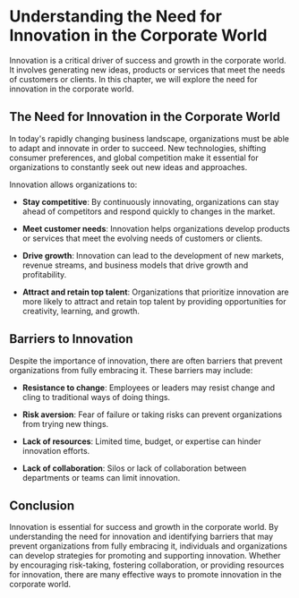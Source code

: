 # Understanding the Need for Innovation in the Corporate World

Innovation is a critical driver of success and growth in the corporate world. It involves generating new ideas, products or services that meet the needs of customers or clients. In this chapter, we will explore the need for innovation in the corporate world.

The Need for Innovation in the Corporate World
----------------------------------------------

In today's rapidly changing business landscape, organizations must be able to adapt and innovate in order to succeed. New technologies, shifting consumer preferences, and global competition make it essential for organizations to constantly seek out new ideas and approaches.

Innovation allows organizations to:

* **Stay competitive**: By continuously innovating, organizations can stay ahead of competitors and respond quickly to changes in the market.

* **Meet customer needs**: Innovation helps organizations develop products or services that meet the evolving needs of customers or clients.

* **Drive growth**: Innovation can lead to the development of new markets, revenue streams, and business models that drive growth and profitability.

* **Attract and retain top talent**: Organizations that prioritize innovation are more likely to attract and retain top talent by providing opportunities for creativity, learning, and growth.

Barriers to Innovation
----------------------

Despite the importance of innovation, there are often barriers that prevent organizations from fully embracing it. These barriers may include:

* **Resistance to change**: Employees or leaders may resist change and cling to traditional ways of doing things.

* **Risk aversion**: Fear of failure or taking risks can prevent organizations from trying new things.

* **Lack of resources**: Limited time, budget, or expertise can hinder innovation efforts.

* **Lack of collaboration**: Silos or lack of collaboration between departments or teams can limit innovation.

Conclusion
----------

Innovation is essential for success and growth in the corporate world. By understanding the need for innovation and identifying barriers that may prevent organizations from fully embracing it, individuals and organizations can develop strategies for promoting and supporting innovation. Whether by encouraging risk-taking, fostering collaboration, or providing resources for innovation, there are many effective ways to promote innovation in the corporate world.
